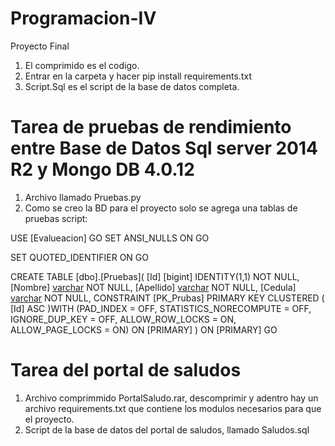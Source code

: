 # Programacion-IV
Proyecto Final
1.  El comprimido es el codigo.
2.  Entrar en la carpeta  y hacer pip install requirements.txt
3.  Script.Sql es el script de la base de datos completa.

# Tarea de pruebas de rendimiento entre Base de Datos Sql server 2014 R2 y Mongo DB 4.0.12
1.  Archivo llamado Pruebas.py
2.  Como se creo la BD para el proyecto solo se agrega una tablas de pruebas script:

USE [Evalueacion]
GO
SET ANSI_NULLS ON
GO

SET QUOTED_IDENTIFIER ON
GO

CREATE TABLE [dbo].[Pruebas](
	[Id] [bigint] IDENTITY(1,1) NOT NULL,
	[Nombre] [varchar](50) NOT NULL,
	[Apellido] [varchar](50) NOT NULL,
	[Cedula] [varchar](20) NOT NULL,
 CONSTRAINT [PK_Prubas] PRIMARY KEY CLUSTERED 
(
	[Id] ASC
)WITH (PAD_INDEX = OFF, STATISTICS_NORECOMPUTE = OFF, IGNORE_DUP_KEY = OFF, ALLOW_ROW_LOCKS = ON, ALLOW_PAGE_LOCKS = ON) ON [PRIMARY]
) ON [PRIMARY]
GO

# Tarea del portal de saludos
1.  Archivo comprimmido PortalSaludo.rar, descomprimir y adentro hay un archivo requirements.txt que contiene los modulos necesarios para que el proyecto.
2.  Script de la base de datos del portal de saludos, llamado Saludos.sql
